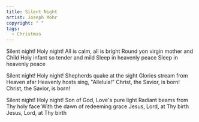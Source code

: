 ```yaml
---
title: Silent Night
artist: Joseph Mohr
copyright: " "
tags:
  - Christmas
---
```

Silent night! Holy night!
All is calm, all is bright
Round yon virgin mother and Child
Holy infant so tender and mild
Sleep in heavenly peace
Sleep in heavenly peace

Silent night! Holy night!
Shepherds quake at the sight
Glories stream from Heaven afar
Heavenly hosts sing, "Alleluia!"
Christ, the Savior, is born!
Christ, the Savior, is born!

Silent night! Holy night!
Son of God, Love's pure light
Radiant beams from Thy holy face
With the dawn of redeeming grace
Jesus, Lord, at Thy birth
Jesus, Lord, at Thy birth